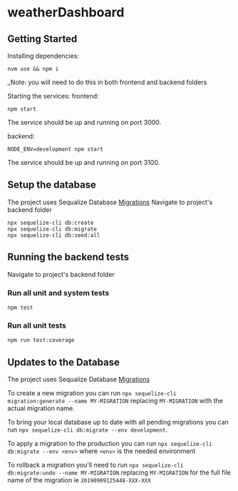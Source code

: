 # weatherDashboard

## Getting Started

Installing dependencies:

```
nvm use && npm i
```
_Note: you will need to do this in both frontend and backend folders

Starting the services:
frontend:
```
npm start
```

The service should be up and running on port 3000.

backend:
```
NODE_ENV=development npm start
```

The service should be up and running on port 3100.

## Setup the database
The project uses Sequalize Database [Migrations](https://sequelize.org/master/manual/migrations.html)
Navigate to project's backend folder
```
npx sequelize-cli db:create
npx sequelize-cli db:migrate 
npx sequelize-cli db:seed:all
```
## Running the backend tests
Navigate to project's backend folder
### Run all unit and system tests

```
npm test
```

### Run all unit tests

```
npm run test:coverage
```
## Updates to the Database

The project uses Sequalize Database [Migrations](https://sequelize.org/master/manual/migrations.html)

To create a new migration you can run `npx sequelize-cli migration:generate --name MY-MIGRATION` replacing `MY-MIGRATION` with the actual migration name.

To bring your local database up to date with all pending migrations you can run  `npx sequelize-cli db:migrate --env development`.

To apply a migration to the production you can run `npx sequelize-cli db:migrate --env <env>` where `<env>` is the needed environment

To rollback a migration you'll need to run `npx sequelize-cli db:migrate:undo --name MY-MIGRATION` replacing `MY-MIGRATION` for the full file name of the migration ie `20190909125448-XXX-XXX`
 
